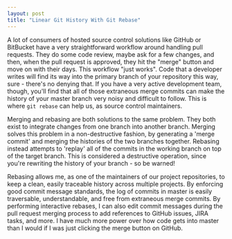 ```yaml
---
layout: post
title: "Linear Git History With Git Rebase"
---
```


A lot of consumers of hosted source control solutions like GitHub or BitBucket have a very straightforward workflow around handling pull requests. They do some code review, maybe ask for a few changes, and then, when the pull request is approved, they hit the "merge" button and move on with their days. This workflow "just works". Code that a developer writes will find its way into the primary branch of your repository this way, sure - there's no denying that. If you have a very active development team, though, you'll find that all of those extraneous merge commits can make the history of your master branch very noisy and difficult to follow. This is where `git rebase` can help us, as source control maintainers.

Merging and rebasing are both solutions to the same problem. They both exist to integrate changes from one branch into another branch. Merging solves this problem in a non-destructive fashion, by generating a 'merge commit' and merging the histories of the two branches together. Rebasing instead attempts to 'replay' all of the commits in the working branch on top of the target branch. This is considered a destructive operation, since you're rewriting the history of your branch - so be warned!

Rebasing allows me, as one of the maintainers of our project repositories, to keep a clean, easily traceable history across multiple projects. By enforcing good commit message standards, the log of commits in master is easily traversable, understandable, and free from extraneous merge commits. By performing interactive rebases, I can also edit commit messages during the pull request merging process to add references to GitHub issues, JIRA tasks, and more. I have much more power over how code gets into master than I would if I was just clicking the merge button on GitHub.

